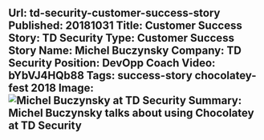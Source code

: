 Url: td-security-customer-success-story
Published: 20181031
Title: Customer Success Story: TD Security
Type: Customer Success Story
Name: Michel Buczynsky
Company: TD Security
Position: DevOpp Coach
Video: bYbVJ4HQb88
Tags: success-story chocolatey-fest 2018
Image: <img src="/content/images/videos/TDSecurity_Michel-Buczynsky.jpg" alt="Michel Buczynsky at TD Security" title="Michel Buczynsky at TD Security" />
Summary: Michel Buczynsky talks about using Chocolatey at TD Security
---
